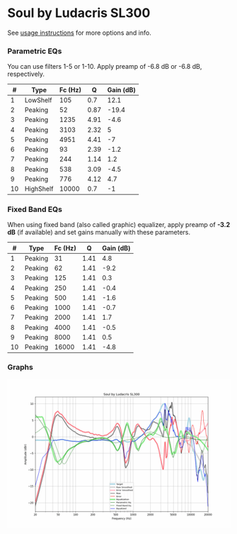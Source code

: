 # Soul by Ludacris SL300
See [usage instructions](https://github.com/jaakkopasanen/AutoEq#usage) for more options and info.

### Parametric EQs
You can use filters 1-5 or 1-10. Apply preamp of -6.8 dB or -6.8 dB, respectively.

|   # | Type      |   Fc (Hz) |    Q |   Gain (dB) |
|-----|-----------|-----------|------|-------------|
|   1 | LowShelf  |       105 | 0.7  |        12.1 |
|   2 | Peaking   |        52 | 0.87 |       -19.4 |
|   3 | Peaking   |      1235 | 4.91 |        -4.6 |
|   4 | Peaking   |      3103 | 2.32 |         5   |
|   5 | Peaking   |      4951 | 4.41 |        -7   |
|   6 | Peaking   |        93 | 2.39 |        -1.2 |
|   7 | Peaking   |       244 | 1.14 |         1.2 |
|   8 | Peaking   |       538 | 3.09 |        -4.5 |
|   9 | Peaking   |       776 | 4.12 |         4.7 |
|  10 | HighShelf |     10000 | 0.7  |        -1   |

### Fixed Band EQs
When using fixed band (also called graphic) equalizer, apply preamp of **-3.2 dB** (if available) and set gains manually with these parameters.

|   # | Type    |   Fc (Hz) |    Q |   Gain (dB) |
|-----|---------|-----------|------|-------------|
|   1 | Peaking |        31 | 1.41 |         4.8 |
|   2 | Peaking |        62 | 1.41 |        -9.2 |
|   3 | Peaking |       125 | 1.41 |         0.3 |
|   4 | Peaking |       250 | 1.41 |        -0.4 |
|   5 | Peaking |       500 | 1.41 |        -1.6 |
|   6 | Peaking |      1000 | 1.41 |        -0.7 |
|   7 | Peaking |      2000 | 1.41 |         1.7 |
|   8 | Peaking |      4000 | 1.41 |        -0.5 |
|   9 | Peaking |      8000 | 1.41 |         0.5 |
|  10 | Peaking |     16000 | 1.41 |        -4.8 |

### Graphs
![](./Soul%20by%20Ludacris%20SL300.png)
